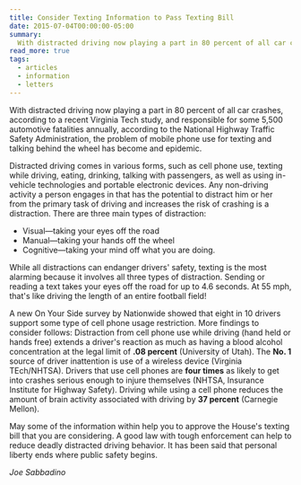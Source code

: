 ```yaml
---
title: Consider Texting Information to Pass Texting Bill
date: 2015-07-04T00:00:00-05:00
summary:
  With distracted driving now playing a part in 80 percent of all car crashes, according to a recent Virginia Tech study, and responsible for some 5,500 automotive fatalities annually, according to the National Highway Traffic Safety Administration, the problem of mobile phone use for texting and talking behind the wheel has become and epidemic.
read_more: true
tags:
  - articles
  - information
  - letters
---
```

With distracted driving now playing a part in 80 percent of all car crashes, according to a recent Virginia Tech study, and responsible for some 5,500 automotive fatalities annually, according to the National Highway Traffic Safety Administration, the problem of mobile phone use for texting and talking behind the wheel has become and epidemic.

Distracted driving comes in various forms, such as cell phone use, texting while driving, eating, drinking, talking with passengers, as well as using in-vehicle technologies and portable electronic devices. Any non-driving activity a person engages in that has the potential to distract him or her from the primary task of driving and increases the risk of crashing is a distraction. There are three main types of distraction:

* Visual&mdash;taking your eyes off the road
* Manual&mdash;taking your hands off the wheel
* Cognitive&mdash;taking your mind off what you are doing.

While all distractions can endanger drivers' safety, texting is the most alarming because it involves all three types of distraction. Sending or reading a text takes your eyes off the road for up to 4.6 seconds. At 55 mph, that's like driving the length of an entire football field!

A new On Your Side survey by Nationwide showed that eight in 10 drivers support some type of cell phone usage restriction. More findings to consider follows: Distraction from cell phone use while driving (hand held or hands free) extends a driver's reaction as much as having a blood alcohol concentration at the legal limit of **.08 percent** (University of Utah). The **No. 1** source of driver inattention is use of a wireless device (Virginia TEch/NHTSA). Drivers that use cell phones are **four times** as likely to get into crashes serious enough to injure themselves (NHTSA, Insurance Institute for Highway Safety). Driving while using a cell phone reduces the amount of brain activity associated with driving by **37 percent** (Carnegie Mellon).

May some of the information within help you to approve the House's texting bill that you are considering. A good law with tough enforcement can help to reduce deadly distracted driving behavior. It has been said that personal liberty ends where public safety begins.

*Joe Sabbadino*
